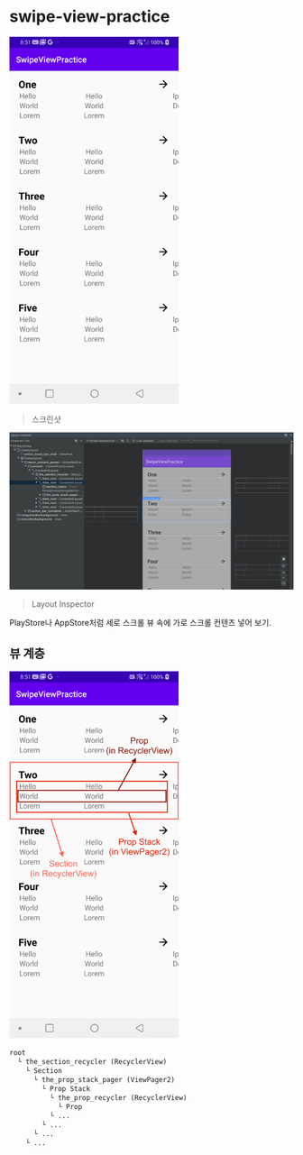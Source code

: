 # swipe-view-practice

<img src="/docs/screenshot.png" width="300"/>

> 스크린샷

<img src="/docs/layout-inspector.png"/>

> Layout Inspector

PlayStore나 AppStore처럼 세로 스크롤 뷰 속에 가로 스크롤 컨텐츠 넣어 보기.

## 뷰 계층

<img src="/docs/screenshot-marked.png" width="300"/>

~~~
root
  └ the_section_recycler (RecyclerView)
    └ Section
      └ the_prop_stack_pager (ViewPager2)
        └ Prop Stack
          └ the_prop_recycler (RecyclerView)
            └ Prop
          └ ...
        └ ...
      └ ...
    └ ...
~~~
